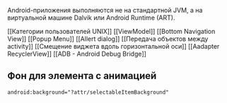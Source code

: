 Android-приложения выполняются не на стандартной JVM, а на виртуальной машине Dalvik или Android Runtime (ART).

[[Категории пользователей UNIX]]
[[ViewModel]]
[[Bottom Navigation View]]
[[Popup Menu]]
[[Allert dialog]]
[[Передача объектов между activity]]
[[Смещение виджета вдоль горизонтальной оси]]
[[Aadapter RecyclerView]]
[[ADB - Android Debug Bridge]]

## Фон для элемента с анимацией
```xml
android:background="?attr/selectableItemBackground"
```
